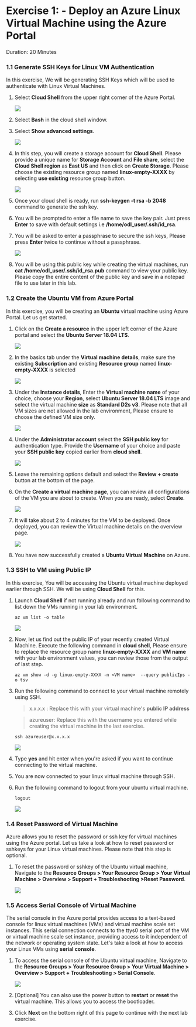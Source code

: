 # Exercise 1: - Deploy an Azure Linux Virtual Machine using the Azure Portal 
Duration: 20 Minutes

### 1.1 Generate SSH Keys for Linux VM Authentication

In this exercise, We will be generating SSH Keys which will be used to authenticate with Linux Virtual Machines. 

1. Select  **Cloud Shell** from the upper right corner of the Azure Portal.

   ![](images/azureclisign.png)
   
2. Select **Bash** in the cloud shell window.

3. Select **Show advanced settings**. 

   ![](images/linux3.png)

4. In this step, you will create a storage account for **Cloud Shell**.  Please provide a unique name for **Storage Account** and **File share**, select the **Cloud Shell region** as **East US** and then click on **Create Storage**. Please choose the existing resource group named **linux-empty-XXXX** by selecting **use existing** resource group button. 

   ![](images/newstorage.png)

5. Once your cloud shell is ready, run **ssh-keygen -t rsa -b 2048** command to generate the ssh key.

6. You will be prompted to enter a file name to save the key pair. Just press **Enter** to save with default settings i.e **/home/odl_user/.ssh/id_rsa**.

7. You will be asked to enter a passphrase to secure the ssh keys, Please press **Enter** twice to continue without a passphrase.

   ![](images/newssh.png)

8. You will be using this public key while creating the virtual machines, run  **cat /home/odl_user/.ssh/id_rsa.pub** command to view your public key. Please copy the entire content of the public key and save in a notepad file to use later in this lab. 

### 1.2 Create the Ubuntu VM from Azure Portal
In this exercise, you will be creating an **Ubuntu** virtual machine using Azure Portal. Let us get started.

1. Click on the **Create a resource** in the upper left corner of the Azure portal and select the  **Ubuntu Server 18.04 LTS**.

   ![](images/ubuntunew.png)
   
2. In the basics tab under the **Virtual machine details**, make sure the existing **Subscription** and existing  **Resource group** named **linux-empty-XXXX** is selected

   ![](images/suscription.png)
   
3. Under the **Instance details**, Enter the **Virtual machine name** of your choice, choose your **Region**, select **Ubuntu Server 18.04 LTS** image and select the virtual machine **size** as **Standard D2s v3**. Please note that all VM sizes are not allowed in the lab environment, Please ensure to choose the defined VM size only.
   
   ![](images/vmname.png)
   
4. Under the **Administrator account** select the **SSH public key** for authentication type. Provide the **Username** of your choice and paste your **SSH public key** copied earlier from **cloud shell**.

   ![](images/sshselcet.png)

5. Leave the remaining options default and select the **Review + create** button at the bottom of the page.

6. On the **Create a virtual machine page**, you can review all configurations of the VM you are about to create. When you are ready, select **Create**.

   ![](images/validation.png)
   
7. It will take about 2 to 4 minutes for the VM to be deployed. Once deployed, you can review the Virtual machine details on the overview page. 

   ![](images/overview.png)
   
8. You have now successfully created a **Ubuntu Virtual Machine** on Azure. 

### 1.3 SSH to VM using Public IP
In this exercise, You will be accessing the Ubuntu virtual machine deployed earlier through SSH. We will be using **Cloud Shell** for this.

1. Launch **Cloud Shell** if not running already and run following command to list down the VMs running in your lab environment.

       az vm list -o table       
   
   ![](images/linux4.png)
   
2. Now, let us find out the public IP of your recently created Virtual Machine. Execute the following command in **cloud shell**, Please ensure to replace the resource group name **linux-empty-XXXX** and **VM name** with your lab environment values, you can review those from the output of last step.

       az vm show -d -g linux-empty-XXXX -n <VM name>  --query publicIps -o tsv

3. Run the following command to connect to your virtual machine remotely using SSH. 

   > x.x.x.x : Replace this with your virtual machine's **public IP address**

   > azureuser: Replace this with the username you entered while creating the virtual machine in the last exercise. 

       ssh azureuser@x.x.x.x
          
   ![](images/newsshvm.png)
    
4. Type **yes** and hit enter when you're asked if you want to continue connecting to the virtual machine. 

5. You are now connected to your linux virtual machine through SSH. 
    
6. Run the following command to logout from your ubuntu virtual machine.

       logout

   ![](images/logout.png) 

### 1.4 Reset Password of Virtual Machine
Azure allows you to reset the password or ssh key for virtual machines using the Azure portal. Let us take a look at how to reset password or sshkeys for your Linux virtual machines.  Please note that this step is optional. 

1. To reset the password or sshkey of the Ubuntu virtual machine, Navigate to the **Resource Groups > Your Resource Group > Your Virtual Machine > Overview > Support + Troubleshooting >Reset Password**.

   ![](images/resetp.png)

### 1.5 Access Serial Console of Virtual Machine
The serial console in the Azure portal provides access to a text-based console for linux virtual machines (VMs) and virtual machine scale set instances. This serial connection connects to the ttys0 serial port of the VM or virtual machine scale set instance, providing access to it independent of the network or operating system state. Let's take a look at how to access your Linux VMs using **serial console**. 

1. To access the serial console of the Ubuntu virtual machine, Navigate to the **Resource Groups > Your Resource Group > Your Virtual Machine > Overview > Support + Troubleshooting > Serial Console**.

   ![](images/serialconsole.png)

2. [Optional] You can also use the power button to **restart** or **reset** the virtual machine. This allows you to access the bootloader.

3. Click **Next** on the bottom right of this page to continue with the next lab exercise.
